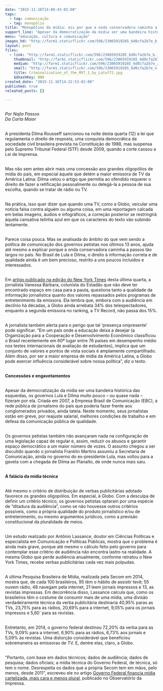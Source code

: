 ```yaml
---
date: "2015-11-16T14:08:43-02:00"
tags:
  - tag: comunicação
  - tag: monopólio
title: "Monopólios da mídia: eis por que a onda conservadora caminha a passos tão largos"
support_line: "Apesar da democratização da mídia ser uma bandeira histórica das esquerdas, os governos Lula e Dilma muito pouco - ou quase nada - fizeram por ela."
menu: "educação, cultura e comunicação"
images_hd: "http://farm1.staticflickr.com/596/23065919285_6d0cfa2b7e_b.jpg"
layout: post
files:
  - link: "http://farm1.staticflickr.com/596/23065919285_6d0cfa2b7e_b.jpg"
    thumbnail: "http://farm1.staticflickr.com/596/23065919285_6d0cfa2b7e_t.jpg"
    medium: "http://farm1.staticflickr.com/596/23065919285_6d0cfa2b7e_z.jpg"
    small: "http://farm1.staticflickr.com/596/23065919285_6d0cfa2b7e_n.jpg"
    title: Criminalization_of_the_MST_1_by_Latuff2.jpg
    $$hashKey: 0N8
created_date: "2015-11-16T14:22:53-02:00"
published: true
releated_posts: []

---
```

<p><br />
<em>Por Najla Passos<br />
Da Carta Maior</em></p>

<p><br />
A presidenta Dilma Rousseff sancionou na noite desta quarta (12) a lei que regulamenta o direito de resposta, uma conquista democr&aacute;tica da sociedade civil brasileira prevista na Constitui&ccedil;&atilde;o de 1988, mas suspensa pelo Supremo Tribunal Federal (STF) desde 2009, quando a corte cassou a Lei de Imprensa.</p>

<p><br />
Mas n&atilde;o sem antes abrir mais uma concess&atilde;o aos grandes oligop&oacute;lios de m&iacute;dia do pa&iacute;s, em especial &agrave;quele que det&eacute;m a maior emissora de TV da Am&eacute;rica Latina: Dilma vetou o artigo que permitia ao ofendido requerer o direito de fazer a retifica&ccedil;&atilde;o pessoalmente ou deleg&aacute;-la a pessoa de sua escolha, quando se tratar de r&aacute;dio ou TV.</p>

<p><br />
Na pr&aacute;tica, isso quer dizer que quando uma TV, como a Globo, veicular uma not&iacute;cia falsa contra algu&eacute;m ou alguma coisa, em uma reportagem calcada em belas imagens, &aacute;udios e infogr&aacute;ficos, a corre&ccedil;&atilde;o posterior se restringir&aacute; &agrave;quela cansativa telinha azul em que os caracteres do texto v&atilde;o subindo lentamente.</p>

<p><br />
Parece coisa pouca. Mas se analisada do &acirc;mbito do que vem sendo a pol&iacute;tica de comunica&ccedil;&atilde;o dos governos petistas nos &uacute;ltimos 13 anos, ajuda at&eacute; mesmo a explicar porque a onda conservadora caminha a passos t&atilde;o largos no pa&iacute;s. No Brasil de Lula e Dilma, o direito &agrave; informa&ccedil;&atilde;o correta e de qualidade ainda &eacute; um bem precioso, restrito a uns poucos inclu&iacute;dos e interessados.</p>

<p><br />
Em <a href="http://noticias.uol.com.br/ultimas-noticias/the-international-new-york-times/2015/11/11/opiniao-rede-globo-a-tv-irrealidade-que-ilude-o-brasil.htm">artigo publicado na edi&ccedil;&atilde;o do New York Times</a> desta &uacute;ltima quarta, a jornalista Vanessa B&aacute;rbara, colunista do Estad&atilde;o que n&atilde;o deve ter encontrado espa&ccedil;o em casa para a pauta, questiona tanto a qualidade da informa&ccedil;&atilde;o jornal&iacute;stica quanto dos valores repassados pelos programas de entretenimento da emissora. Ela lembra que, embora com a audi&ecirc;ncia em decl&iacute;nio h&aacute; d&eacute;cadas, a Globo ainda arrebata 34% dos telespectadores, enquanto a segunda emissora no ranking, a TV Record, n&atilde;o passa dos 15%.</p>

<p><br />
A jornalista tamb&eacute;m alerta para o perigo que tal &lsquo;presen&ccedil;a onipresente&rsquo; pode significar. &ldquo;Em um pa&iacute;s onde a educa&ccedil;&atilde;o deixa a desejar (a Organiza&ccedil;&atilde;o para a Coopera&ccedil;&atilde;o e Desenvolvimento Econ&ocirc;mico classificou o Brasil recentemente em 60&ordm; lugar entre 76 pa&iacute;ses em desempenho m&eacute;dio nos testes internacionais de avalia&ccedil;&atilde;o de estudantes), implica que um conjunto de valores e pontos de vista sociais &eacute; amplamente compartilhado. Al&eacute;m disso, por ser a maior empresa de m&iacute;dia da Am&eacute;rica Latina, a Globo pode exercer influ&ecirc;ncia consider&aacute;vel sobre nossa pol&iacute;tica&rdquo;, diz o texto.</p>

<p><br />
<strong>Concess&otilde;es e engavetamentos</strong></p>

<p><br />
Apesar da democratiza&ccedil;&atilde;o da m&iacute;dia ser uma bandeira hist&oacute;rica das esquerdas, os governos Lula e Dilma muito pouco &ndash; ou quase nada &ndash; fizeram por ela. Criada em 2007, a Empresa Brasil de Comunica&ccedil;&atilde;o (EBC), a rede p&uacute;blica de jornalismo do pa&iacute;s que poderia fazer frente aos conglomerados privados, ainda tateia. Neste momento, seus jornalistas est&atilde;o em greve, por reajuste salarial, melhores condi&ccedil;&otilde;es de trabalho e em defesa da comunica&ccedil;&atilde;o p&uacute;blica de qualidade.</p>

<p><br />
Os governos petistas tamb&eacute;m n&atilde;o avan&ccedil;aram nada na configura&ccedil;&atilde;o de uma legisla&ccedil;&atilde;o capaz de regular e, assim, reduzir os abusos e garantir espa&ccedil;o democr&aacute;tico a um maior n&uacute;mero de vozes. O assunto chegou a ser discutido quando o jornalista Franklin Martins assumiu a Secretaria de Comunica&ccedil;&atilde;o, ainda no governo do ex-presidente Lula, mas voltou para a gaveta com a chegada de Dilma ao Planalto, de onde nunca mais saiu.</p>

<p><br />
<strong>A fal&aacute;cia da m&iacute;dia t&eacute;cnica</strong></p>

<p><br />
At&eacute; mesmo o crit&eacute;rio de distribui&ccedil;&atilde;o de verbas publicit&aacute;rias adotado favorece os grandes oligop&oacute;lios. Em especial, &agrave; Globo. Com a desculpa de definir um crit&eacute;rio t&eacute;cnico, os governos petistas optaram por uma esp&eacute;cie de &ldquo;ditadura da audi&ecirc;ncia&rdquo;, como se n&atilde;o houvesse outros crit&eacute;rios poss&iacute;veis, como a pr&oacute;pria qualidade do produto jornal&iacute;stico e/ou de entretenimento, ou mesmo argumentos jur&iacute;dicos, como a previs&atilde;o constitucional da pluralidade de meios.</p>

<p><br />
Um estudo realizado por Ant&ocirc;nio Lassance, doutor em Ci&ecirc;ncias Pol&iacute;ticas e especialista em Comunica&ccedil;&atilde;o e Pol&iacute;ticas P&uacute;blicas, mostra que o problema &eacute; ainda mais grave, porque at&eacute; mesmo o c&aacute;lculo feito pelo governo para contemplar esse crit&eacute;rio de audi&ecirc;ncia n&atilde;o encontra lastro na realidade. A mesma Globo que perde audi&ecirc;ncia anualmente, conforme retratou o New York Times, recebe verbas publicit&aacute;rias cada vez mais polpudas.</p>

<p><br />
A &uacute;ltima Pesquisa Brasileira de M&iacute;dia, realizada pela Secom em 2014, mostra que, de cada 100 brasileiros, 95 t&ecirc;m o h&aacute;bito de assistir tev&ecirc;; 55 ouvem r&aacute;dio, 48 navegam pela internet, 21 leem jornais impressos e 13, as revistas impressas. Em decorr&ecirc;ncia disso, Lassance calcula que, como os brasileiros t&ecirc;m o costume de consumir mais de uma m&iacute;dia, uma divis&atilde;o verdadeiramente t&eacute;cnica da verba publicit&aacute;ria destinaria 40,95% paras as TVs, 23,75% para as r&aacute;dios, 20,69% para a internet, 9,05% para os jornais impressos e 5,60&uml;para as revistas.</p>

<p><br />
Entretanto, em 2014, o governo federal destinou 72,20% da verba para as TVs, 9,09% para a internet, 6,90% para as r&aacute;dios, 6,73% aos jornais e 5,09% &agrave;s revistas. Uma distor&ccedil;&atilde;o consider&aacute;vel que beneficiou sobremaneira as emissoras de TV. E, dentre elas, claro, a Globo.</p>

<p><br />
&ldquo;Portanto, com base em dados t&eacute;cnicos; dados de audi&ecirc;ncia; dados de pesquisa; dados oficiais; a m&iacute;dia t&eacute;cnica do Governo Federal, de t&eacute;cnica, s&oacute; tem o nome. Desrespeita os dados que a pr&oacute;pria Secom tem em m&atilde;os, pelo menos, desde 2011&rdquo;, escreveu ele no artigo <a href="http://observatoriodaimprensa.com.br/imprensa-em-questao/governo-federal-financia-midia-cartelizada-mais-cara-e-menos-plural/">Governo Federal financia m&iacute;dia cartelizada, mais cara e menos plural</a>, publicado no Observat&oacute;rio da Imprensa.</p>
